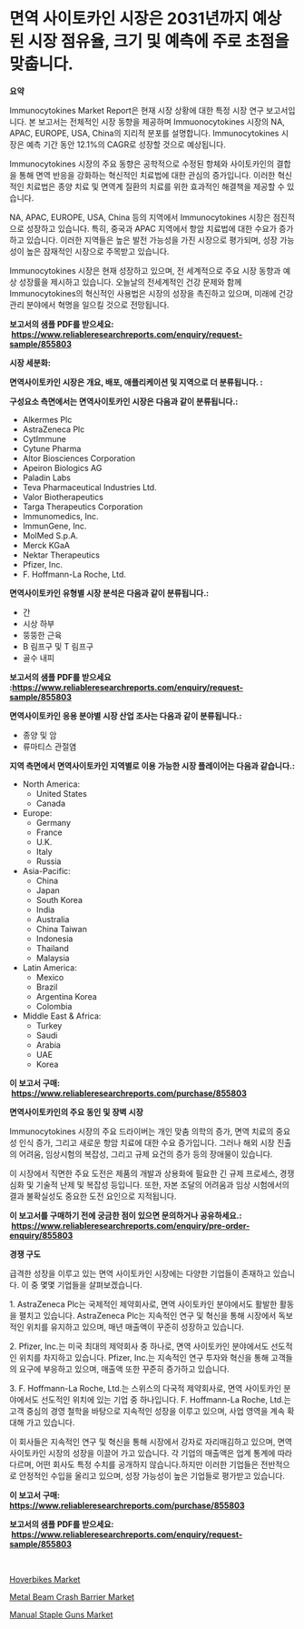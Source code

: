 <p><h1>면역 사이토카인 시장은 2031년까지 예상된 시장 점유율, 크기 및 예측에 주로 초점을 맞춥니다.</h1></p><p><strong>요약</strong></p>
<p><p>Immunocytokines Market Report은 현재 시장 상황에 대한 특정 시장 연구 보고서입니다. 본 보고서는 전체적인 시장 동향을 제공하며 Immuonocytokines 시장의 NA, APAC, EUROPE, USA, China의 지리적 분포를 설명합니다. Immunocytokines 시장은 예측 기간 동안 12.1%의 CAGR로 성장할 것으로 예상됩니다.</p><p>Immunocytokines 시장의 주요 동향은 공학적으로 수정된 항체와 사이토카인의 결합을 통해 면역 반응을 강화하는 혁신적인 치료법에 대한 관심의 증가입니다. 이러한 혁신적인 치료법은 종양 치료 및 면역계 질환의 치료를 위한 효과적인 해결책을 제공할 수 있습니다.</p><p>NA, APAC, EUROPE, USA, China 등의 지역에서 Immunocytokines 시장은 점진적으로 성장하고 있습니다. 특히, 중국과 APAC 지역에서 항암 치료법에 대한 수요가 증가하고 있습니다. 이러한 지역들은 높은 발전 가능성을 가진 시장으로 평가되며, 성장 가능성이 높은 잠재적인 시장으로 주목받고 있습니다.</p><p>Immunocytokines 시장은 현재 성장하고 있으며, 전 세계적으로 주요 시장 동향과 예상 성장률을 제시하고 있습니다. 오늘날의 전세계적인 건강 문제와 함께 Immunocytokines의 혁신적인 사용법은 시장의 성장을 촉진하고 있으며, 미래에 건강 관리 분야에서 혁명을 일으킬 것으로 전망됩니다.</p></p>
<p><strong>보고서의 샘플 PDF를 받으세요: &nbsp;<a href="https://www.reliableresearchreports.com/enquiry/request-sample/855803">https://www.reliableresearchreports.com/enquiry/request-sample/855803</a></strong></p>
<p><strong>시장 세분화:</strong></p>
<p><strong> 면역사이토카인 시장은 개요, 배포, 애플리케이션 및 지역으로 더 분류됩니다. :</strong></p>
<p><strong>구성요소 측면에서는 면역사이토카인 시장은 다음과 같이 분류됩니다.:</strong></p>
<p><ul><li>Alkermes Plc</li><li>AstraZeneca Plc</li><li>CytImmune</li><li>Cytune Pharma</li><li>Altor Biosciences Corporation</li><li>Apeiron Biologics AG</li><li>Paladin Labs</li><li>Teva Pharmaceutical Industries Ltd.</li><li>Valor Biotherapeutics</li><li>Targa Therapeutics Corporation</li><li>Immunomedics, Inc.</li><li>ImmunGene, Inc.</li><li>MolMed S.p.A.</li><li>Merck KGaA</li><li>Nektar Therapeutics</li><li>Pfizer, Inc.</li><li>F. Hoffmann-La Roche, Ltd.</li></ul></p>
<p><strong> 면역사이토카인 유형별 시장 분석은 다음과 같이 분류됩니다.:</strong></p>
<p><ul><li>간</li><li>시상 하부</li><li>뚱뚱한 근육</li><li>B 림프구 및 T 림프구</li><li>골수 내피</li></ul></p>
<p><strong>보고서의 샘플 PDF를 받으세요 :<a href="https://www.reliableresearchreports.com/enquiry/request-sample/855803">https://www.reliableresearchreports.com/enquiry/request-sample/855803</a></strong></p>
<p><strong> 면역사이토카인 응용 분야별 시장 산업 조사는 다음과 같이 분류됩니다.:</strong></p>
<p><ul><li>종양 및 암</li><li>류마티스 관절염</li></ul></p>
<p><strong>지역 측면에서 면역사이토카인 지역별로 이용 가능한 시장 플레이어는 다음과 같습니다.:</strong></p>
<p><ul>
    <li>
        North America:
        <ul>
            <li>United States</li>
            <li>Canada</li>
        </ul>
    </li>
    <li>
        Europe:
        <ul>
            <li>Germany</li>
            <li>France</li>
            <li>U.K.</li>
            <li>Italy</li>
            <li>Russia</li>
        </ul>
    </li>
    <li>
        Asia-Pacific:
        <ul>
            <li>China</li>
            <li>Japan</li>
            <li>South Korea</li>
            <li>India</li>
            <li>Australia</li>
            <li>China Taiwan</li>
            <li>Indonesia</li>
            <li>Thailand</li>
            <li>Malaysia</li>
        </ul>
    </li>
    <li>
        Latin America:
        <ul>
            <li>Mexico</li>
            <li>Brazil</li>
            <li>Argentina Korea</li>
            <li>Colombia</li>
        </ul>
    </li>
    <li>
        Middle East & Africa:
        <ul>
            <li>Turkey</li>
            <li>Saudi</li>
            <li>Arabia</li>
            <li>UAE</li>
            <li>Korea</li>
        </ul>
    </li>
    </ul></p>
<p><strong>이 보고서 구매: &nbsp;<a href="https://www.reliableresearchreports.com/purchase/855803">https://www.reliableresearchreports.com/purchase/855803</a></strong></p>
<p><strong>면역사이토카인의 주요 동인 및 장벽 시장</strong></p>
<p><p>Immunocytokines 시장의 주요 드라이버는 개인 맞춤 의학의 증가, 면역 치료의 중요성 인식 증가, 그리고 새로운 항암 치료에 대한 수요 증가입니다. 그러나 해외 시장 진출의 어려움, 임상시험의 복잡성, 그리고 규제 요건의 증가 등의 장애물이 있습니다.</p><p>이 시장에서 직면한 주요 도전은 제품의 개발과 상용화에 필요한 긴 규제 프로세스, 경쟁 심화 및 기술적 난제 및 복잡성 등입니다. 또한, 자본 조달의 어려움과 임상 시험에서의 결과 불확실성도 중요한 도전 요인으로 지적됩니다.</p></p>
<p><strong>이 보고서를 구매하기 전에 궁금한 점이 있으면 문의하거나 공유하세요.: &nbsp;<a href="https://www.reliableresearchreports.com/enquiry/pre-order-enquiry/855803">https://www.reliableresearchreports.com/enquiry/pre-order-enquiry/855803</a></strong></p>
<p><strong>경쟁 구도</strong></p>
<p><p>급격한 성장을 이루고 있는 면역 사이토카인 시장에는 다양한 기업들이 존재하고 있습니다. 이 중 몇몇 기업들을 살펴보겠습니다.</p><p>1. AstraZeneca Plc는 국제적인 제약회사로, 면역 사이토카인 분야에서도 활발한 활동을 펼치고 있습니다. AstraZeneca Plc는 지속적인 연구 및 혁신을 통해 시장에서 독보적인 위치를 유지하고 있으며, 매년 매출액이 꾸준히 성장하고 있습니다.</p><p>2. Pfizer, Inc.는 미국 최대의 제약회사 중 하나로, 면역 사이토카인 분야에서도 선도적인 위치를 차지하고 있습니다. Pfizer, Inc.는 지속적인 연구 투자와 혁신을 통해 고객들의 요구에 부응하고 있으며, 매출액 또한 꾸준히 증가하고 있습니다.</p><p>3. F. Hoffmann-La Roche, Ltd.는 스위스의 다국적 제약회사로, 면역 사이토카인 분야에서도 선도적인 위치에 있는 기업 중 하나입니다. F. Hoffmann-La Roche, Ltd.는 고객 중심의 경영 철학을 바탕으로 지속적인 성장을 이루고 있으며, 사업 영역을 계속 확대해 가고 있습니다.</p><p>이 회사들은 지속적인 연구 및 혁신을 통해 시장에서 강자로 자리매김하고 있으며, 면역 사이토카인 시장의 성장을 이끌어 가고 있습니다. 각 기업의 매출액은 업계 통계에 따라 다르며, 어떤 회사도 특정 수치를 공개하지 않습니다.하지만 이러한 기업들은 전반적으로 안정적인 수입을 올리고 있으며, 성장 가능성이 높은 기업들로 평가받고 있습니다.</p></p>
<p><strong>이 보고서 구매: &nbsp; <a href="https://www.reliableresearchreports.com/purchase/855803">https://www.reliableresearchreports.com/purchase/855803</a></strong></p>
<p><strong>보고서의 샘플 PDF를 받으세요: &nbsp;<a href="https://www.reliableresearchreports.com/enquiry/request-sample/855803">https://www.reliableresearchreports.com/enquiry/request-sample/855803</a></strong><strong></strong></p>
<p>&nbsp;</p>
<p><p><a href="https://spotless-saver-8fd.notion.site/Hoverbikes-Market-Offer-Valuable-Insights-into-Market-Size-Market-Share-Market-Trends-and-Project-01a5f9a5325a42af92ff3759e7c61dda">Hoverbikes Market</a></p><p><a href="https://gentle-editor-9db.notion.site/Metal-Beam-Crash-Barrier-Market-Growth-Market-Trends-COVID-19-Impact-and-Forecasts-for-period-fro-9724e9ef793943e0aba515361354e694">Metal Beam Crash Barrier Market</a></p><p><a href="https://github.com/singletonthaxterkelliehr2df/Market-Research-Report-List-1/blob/main/manual-staple-guns-market.md">Manual Staple Guns Market</a></p></p>